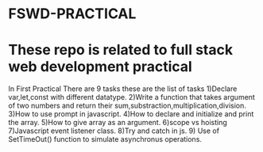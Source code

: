 # FSWD-PRACTICAL 
# These repo is related to full stack web development practical
 In First Practical There are 9 tasks 
 these are the list of tasks
1)Declare var,let,const with different datatype.
2)Write a function that takes argument of two numbers and return their sum,substraction,multiplication,division.
3)How to use prompt in javascript.
4)How to declare and initialize and print the array.
5)How to give array as an argument.
6)scope vs hoisting
7)Javascript event listener class.
8)Try and catch in js.
9) Use of SetTimeOut() function to simulate asynchronus operations.
